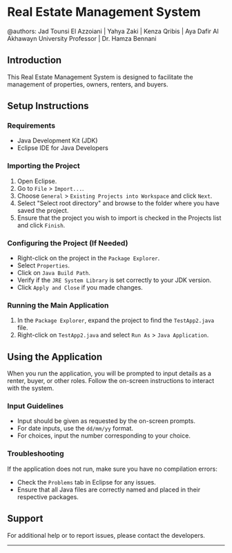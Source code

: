 # Real Estate Management System


@authors:
Jad Tounsi El Azzoiani | Yahya Zaki | Kenza Qribis | Aya Dafir
Al Akhawayn University
Professor | Dr. Hamza Bennani

## Introduction
This Real Estate Management System is designed to facilitate the management of properties, owners, renters, and buyers.

## Setup Instructions

### Requirements
- Java Development Kit (JDK)
- Eclipse IDE for Java Developers

### Importing the Project
1. Open Eclipse.
2. Go to `File` > `Import...`.
3. Choose `General` > `Existing Projects into Workspace` and click `Next`.
4. Select "Select root directory" and browse to the folder where you have saved the project.
5. Ensure that the project you wish to import is checked in the Projects list and click `Finish`.

### Configuring the Project (If Needed)
- Right-click on the project in the `Package Explorer`.
- Select `Properties`.
- Click on `Java Build Path`.
- Verify if the `JRE System Library` is set correctly to your JDK version.
- Click `Apply and Close` if you made changes.

### Running the Main Application
1. In the `Package Explorer`, expand the project to find the `TestApp2.java` file.
2. Right-click on `TestApp2.java` and select `Run As` > `Java Application`.

## Using the Application
When you run the application, you will be prompted to input details as a renter, buyer, or other roles. Follow the on-screen instructions to interact with the system.

### Input Guidelines
- Input should be given as requested by the on-screen prompts.
- For date inputs, use the `dd/mm/yy` format.
- For choices, input the number corresponding to your choice.

### Troubleshooting
If the application does not run, make sure you have no compilation errors:
- Check the `Problems` tab in Eclipse for any issues.
- Ensure that all Java files are correctly named and placed in their respective packages.

## Support
For additional help or to report issues, please contact the developers.

---


